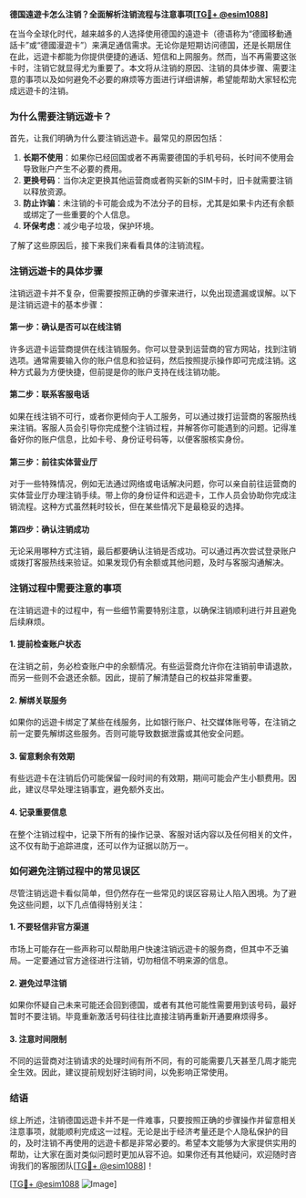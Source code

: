 **德国遠遊卡怎么注销？全面解析注销流程与注意事项[[TG💪+ @esim1088](https://t.me/s/esim1088)]**

在当今全球化时代，越来越多的人选择使用德国的遠遊卡（德语称为“德國移動通話卡”或“德國漫遊卡”）来满足通信需求。无论你是短期访问德国，还是长期居住在此，远遊卡都能为你提供便捷的通话、短信和上网服务。然而，当不再需要这张卡时，注销它就显得尤为重要了。本文将从注销的原因、注销的具体步骤、需要注意的事项以及如何避免不必要的麻烦等方面进行详细讲解，希望能帮助大家轻松完成远遊卡的注销。

### 为什么需要注销远遊卡？

首先，让我们明确为什么要注销远遊卡。最常见的原因包括：

1. **长期不使用**：如果你已经回国或者不再需要德国的手机号码，长时间不使用会导致账户产生不必要的费用。
2. **更换号码**：当你决定更换其他运营商或者购买新的SIM卡时，旧卡就需要注销以释放资源。
3. **防止诈骗**：未注销的卡可能会成为不法分子的目标，尤其是如果卡内还有余额或绑定了一些重要的个人信息。
4. **环保考虑**：减少电子垃圾，保护环境。

了解了这些原因后，接下来我们来看看具体的注销流程。

### 注销远遊卡的具体步骤

注销远遊卡并不复杂，但需要按照正确的步骤来进行，以免出现遗漏或误解。以下是注销远遊卡的基本步骤：

#### 第一步：确认是否可以在线注销
许多远遊卡运营商提供在线注销服务。你可以登录到运营商的官方网站，找到注销选项。通常需要输入你的账户信息和验证码，然后按照提示操作即可完成注销。这种方式最为方便快捷，但前提是你的账户支持在线注销功能。

#### 第二步：联系客服电话
如果在线注销不可行，或者你更倾向于人工服务，可以通过拨打运营商的客服热线来注销。客服人员会引导你完成整个注销过程，并解答你可能遇到的问题。记得准备好你的账户信息，比如卡号、身份证号码等，以便客服核实身份。

#### 第三步：前往实体营业厅
对于一些特殊情况，例如无法通过网络或电话解决问题，你可以亲自前往运营商的实体营业厅办理注销手续。带上你的身份证件和远遊卡，工作人员会协助你完成注销流程。这种方式虽然耗时较长，但在某些情况下是最稳妥的选择。

#### 第四步：确认注销成功
无论采用哪种方式注销，最后都要确认注销是否成功。可以通过再次尝试登录账户或拨打客服热线来验证。如果发现仍有余额或其他问题，及时与客服沟通解决。

### 注销过程中需要注意的事项

在注销远遊卡的过程中，有一些细节需要特别注意，以确保注销顺利进行并且避免后续麻烦。

#### 1. 提前检查账户状态
在注销之前，务必检查账户中的余额情况。有些运营商允许你在注销前申请退款，而另一些则不会退还余额。因此，提前了解清楚自己的权益非常重要。

#### 2. 解绑关联服务
如果你的远遊卡绑定了某些在线服务，比如银行账户、社交媒体账号等，在注销之前一定要先解绑这些服务。否则可能导致数据泄露或其他安全问题。

#### 3. 留意剩余有效期
有些远遊卡在注销后仍可能保留一段时间的有效期，期间可能会产生小额费用。因此，建议尽早处理注销事宜，避免额外支出。

#### 4. 记录重要信息
在整个注销过程中，记录下所有的操作记录、客服对话内容以及任何相关的文件，这不仅有助于追踪进度，还可以作为证据以防万一。

### 如何避免注销过程中的常见误区

尽管注销远遊卡看似简单，但仍然存在一些常见的误区容易让人陷入困境。为了避免这些问题，以下几点值得特别关注：

#### 1. 不要轻信非官方渠道
市场上可能存在一些声称可以帮助用户快速注销远遊卡的服务商，但其中不乏骗局。一定要通过官方途径进行注销，切勿相信不明来源的信息。

#### 2. 避免过早注销
如果你怀疑自己未来可能还会回到德国，或者有其他可能性需要用到该号码，最好暂时不要注销。毕竟重新激活号码往往比直接注销再重新开通要麻烦得多。

#### 3. 注意时间限制
不同的运营商对注销请求的处理时间有所不同，有的可能需要几天甚至几周才能完全生效。因此，建议提前规划好注销时间，以免影响正常使用。

### 结语

综上所述，注销德国远遊卡并不是一件难事，只要按照正确的步骤操作并留意相关注意事项，就能顺利完成这一过程。无论是出于经济考量还是个人隐私保护的目的，及时注销不再使用的远遊卡都是非常必要的。希望本文能够为大家提供实用的帮助，让大家在面对类似问题时更加从容不迫。如果你还有其他疑问，欢迎随时咨询我们的客服团队[[TG💪+ @esim1088](https://t.me/s/esim1088)]！

[[TG💪+ @esim1088](https://t.me/s/esim1088) ![Image](https://i.postimg.cc/4NQfJmqS/Snipaste-2025-05-13-00-14-12.png)]